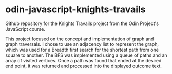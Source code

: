 # odin-javascript-knights-travails
Github repository for the Knights Travails project from the Odin Project's JavaScript course.

This project focused on the concept and implementation of graph and graph traversals. 
I chose to use an adjacency list to represent the graph, which was used for a Breadth first search for the shortest path from one square to another. The BFS was implemented using a queue of paths and an array of visited vertices. Once a path was found that ended at the desired end point, it was returned and processed into the displayed outcome text. 
